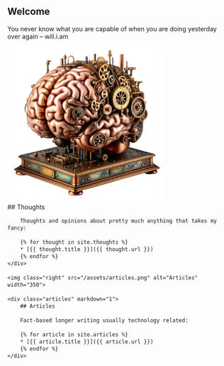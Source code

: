 ## Welcome

You never know what you are capable of when you are doing yesterday over again – will.i.am

<div class="content">
    <img class="left" src="/assets/brain.png" alt="Brain" width="350">
    <div class="thoughts" markdown="1">
        ## Thoughts

        Thoughts and opinions about pretty much anything that takes my fancy:

        {% for thought in site.thoughts %}
        * [{{ thought.title }}]({{ thought.url }})
        {% endfor %}
    </div>

    <img class="right" src="/assets/articles.png" alt="Articles" width="350">

    <div class="articles" markdown="1">
        ## Articles

        Fact-based longer writing usually technology related:

        {% for article in site.articles %}
        * [{{ article.title }}]({{ article.url }})
        {% endfor %}
    </div>
</div>